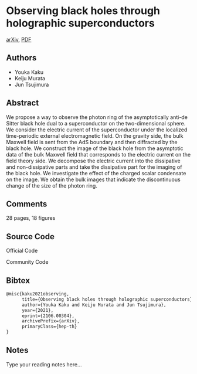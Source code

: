 
# Observing black holes through holographic superconductors

[arXiv](https://arxiv.org/abs/2106.0304), [PDF](https://arxiv.org/pdf/2106.0304.pdf)

## Authors

- Youka Kaku
- Keiju Murata
- Jun Tsujimura

## Abstract

We propose a way to observe the photon ring of the asymptotically anti-de Sitter black hole dual to a superconductor on the two-dimensional sphere. We consider the electric current of the superconductor under the localized time-periodic external electromagnetic field. On the gravity side, the bulk Maxwell field is sent from the AdS boundary and then diffracted by the black hole. We construct the image of the black hole from the asymptotic data of the bulk Maxwell field that corresponds to the electric current on the field theory side. We decompose the electric current into the dissipative and non-dissipative parts and take the dissipative part for the imaging of the black hole. We investigate the effect of the charged scalar condensate on the image. We obtain the bulk images that indicate the discontinuous change of the size of the photon ring.

## Comments

28 pages, 18 figures

## Source Code

Official Code



Community Code



## Bibtex

```tex
@misc{kaku2021observing,
      title={Observing black holes through holographic superconductors}, 
      author={Youka Kaku and Keiju Murata and Jun Tsujimura},
      year={2021},
      eprint={2106.00304},
      archivePrefix={arXiv},
      primaryClass={hep-th}
}
```

## Notes

Type your reading notes here...

